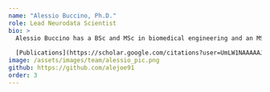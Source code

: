 ```yaml
---
name: "Alessio Buccino, Ph.D."
role: Lead Neurodata Scientist
bio: >
  Alessio Buccino has a BSc and MSc in biomedical engineering and an MSc in computer science. During his PhD at the University of Oslo, he explored the use of advanced modeling techniques and engineering solution to improve the state-of-the-art methods in extracellular electrophysiology for high-density neural probes, from spike sorting to selective electrical stimulation. Alessio is the lead architect of the SpikeInterface platform. He is currently a Postdoc at ETH and he is working on combining multiple recording modalities to build accurate and better validated single neuron models.
  
  [Publications](https://scholar.google.com/citations?user=UmLW1NAAAAAJ&hl=en)
image: /assets/images/team/alessio_pic.png
github: https://github.com/alejoe91
order: 3
---
```

